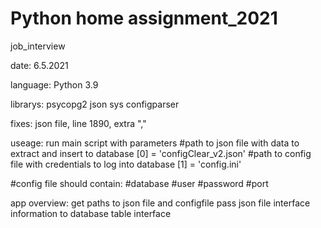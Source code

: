 # Python home assignment_2021
 job_interview

date: 6.5.2021

language:
Python 3.9

librarys:
psycopg2
json
sys
configparser

fixes:
json file, line 1890, extra ","

useage:
run main script with parameters
#path to json file with data to extract and insert to database
[0] = 'configClear_v2.json'
#path to config file with credentials to log into database
[1] = 'config.ini'          

#config file should contain:
#database
#user
#password
#port

app overview:
get paths to json file and configfile
pass json file interface information to database table interface